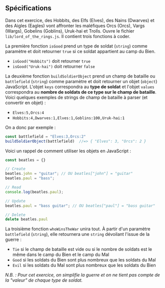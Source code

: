 ## Spécifications

Dans cet exercice, des Hobbits, des Elfs (Elves), des Nains (Dwarves) et des Aigles (Eagles) vont affronter les maléfiques Orcs (Orcs), Vargs (Wargs), Gobelins (Goblins), Uruk-hai et Trolls. Ouvre le fichier `lib/lord_of_the_rings.js`. Il contient trois fonctions à coder.

La première fonction `isGood` prend un type de soldat (`string`) comme paramètre et doit retourner `true` si ce soldat appartient au camp du Bien.

- `isGood("Hobbits")` doit retourner `true`
- `isGood("Uruk-hai")` doit retourner `false`

La deuxième fonction `buildSoldierObject` prend un champ de bataille ou `battlefield` (`string`) comme paramètre et doit retourner un objet (`object`) JavaScript. L'objet `keys` correspondra au **type de soldat** et l'objet `values` correspondra au **nombre de soldats de ce type sur le champ de bataille**. Voici quelques exemples de strings de champ de bataille à parser (et convertir en objet) :

- `Elves:5,Orcs:4`
- `Hobbits:4,Dwarves:1,Elves:1,Goblins:100,Uruk-hai:1`

On a donc par exemple :

```js
const battlefield = "Elves:3,Orcs:2"
buildSoldierObject(battlefield)  //=> { "Elves": 3, "Orcs": 2 }
```

Voici un rappel de comment utiliser les objets en JavaScript :

```js
const beatles = {}

// Create
beatles.john = "guitar"; // OU beatles["john"] = "guitar"
beatles.paul = "bass";

// Read
console.log(beatles.paul);

// Update
beatles.paul = "bass guitar"; // OU beatles["paul"] = "bass guitar"

// Delete
delete beatles.paul

```

La troisième fonction `whoWinsTheWar` unira tout. À partir d'un paramètre `battlefield` (`string`), elle retournera une `string` dévoilant l'issue de la guerre :

- `Tie` si le champ de bataille est vide ou si le nombre de soldats est le même dans le camp du Bien et le camp du Mal
- `Good` si les soldats du Bien sont plus nombreux que les soldats du Mal
- `Evil` si les soldats du Mal sont plus nombreux que les soldats du Bien

_N.B. : Pour cet exercice, on simplifie la guerre et on ne tient pas compte de la "valeur" de chaque type de soldat._
